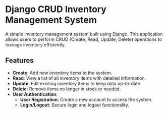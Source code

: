 # Django CRUD Inventory Management System

A simple inventory management system built using Django. This application allows users to perform CRUD (Create, Read, Update, Delete) operations to manage inventory efficiently.

## Features

- **Create**: Add new inventory items to the system.
- **Read**: View a list of all inventory items with detailed information.
- **Update**: Edit existing inventory items to keep data up-to-date.
- **Delete**: Remove items no longer in stock or needed.
- **User Authentication**:  
  - **User Registration**: Create a new account to access the system.  
  - **Login/Logout**: Secure login and logout functionality.  

